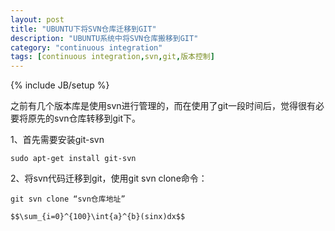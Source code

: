```yaml
---
layout: post
title: "UBUNTU下将SVN仓库迁移到GIT"
description: "UBUNTU系统中将SVN仓库搬移到GIT"
category: "continuous integration"
tags: [continuous integration,svn,git,版本控制]
---
```

{% include JB/setup %}

之前有几个版本库是使用svn进行管理的，而在使用了git一段时间后，觉得很有必要将原先的svn仓库转移到git下。

1、首先需要安装git-svn

	sudo apt-get install git-svn

2、将svn代码迁移到git，使用git svn clone命令：

	git svn clone “svn仓库地址”

	$$\sum_{i=0}^{100}\int{a}^{b}(sinx)dx$$
